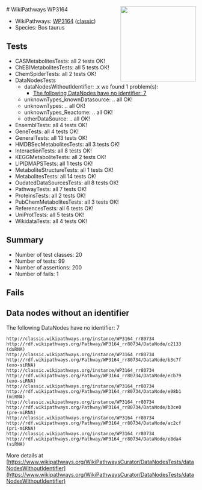 <img style="float: right; width: 200px" src="https://upload.wikimedia.org/wikipedia/commons/thumb/8/83/Wplogo_with_text_500.png/640px-Wplogo_with_text_500.png" />
# WikiPathways WP3164

* WikiPathways: [WP3164](https://wikipathways.org/pathways/WP3164) ([classic](https://classic.wikipathways.org/instance/WP3164))
* Species: Bos taurus
## Tests
* CASMetabolitesTests: all 2 tests OK!
* ChEBIMetabolitesTests: all 5 tests OK!
* ChemSpiderTests: all 2 tests OK!
* DataNodesTests
    * dataNodesWithoutIdentifier: .x we found 1 problem(s):
        * [The following DataNodes have no identifier: 7](#d2d32fa6)
    * unknownTypes_knownDatasource: .. all OK!
    * unknownTypes: .. all OK!
    * unknownTypes_Reactome: .. all OK!
    * otherDataSource: .. all OK!
* EnsemblTests: all 4 tests OK!
* GeneTests: all 4 tests OK!
* GeneralTests: all 13 tests OK!
* HMDBSecMetabolitesTests: all 3 tests OK!
* InteractionTests: all 8 tests OK!
* KEGGMetaboliteTests: all 2 tests OK!
* LIPIDMAPSTests: all 1 tests OK!
* MetaboliteStructureTests: all 1 tests OK!
* MetabolitesTests: all 14 tests OK!
* OudatedDataSourcesTests: all 8 tests OK!
* PathwayTests: all 7 tests OK!
* ProteinsTests: all 2 tests OK!
* PubChemMetabolitesTests: all 3 tests OK!
* ReferencesTests: all 6 tests OK!
* UniProtTests: all 5 tests OK!
* WikidataTests: all 4 tests OK!


## Summary

* Number of test classes: 20
* Number of tests: 99
* Number of assertions: 200
* Number of fails: 1

## Fails

<a name="d2d32fa6" />

## Data nodes without an identifier

The following DataNodes have no identifier: 7
```
http://classic.wikipathways.org/instance/WP3164_rr80734 http://rdf.wikipathways.org/Pathway/WP3164_rr80734/DataNode/c2133 (dsRNA)
http://classic.wikipathways.org/instance/WP3164_rr80734 http://rdf.wikipathways.org/Pathway/WP3164_rr80734/DataNode/b3c7f (exo-siRNA)
http://classic.wikipathways.org/instance/WP3164_rr80734 http://rdf.wikipathways.org/Pathway/WP3164_rr80734/DataNode/ecb79 (exo-siRNA)
http://classic.wikipathways.org/instance/WP3164_rr80734 http://rdf.wikipathways.org/Pathway/WP3164_rr80734/DataNode/e08b1 (miRNA)
http://classic.wikipathways.org/instance/WP3164_rr80734 http://rdf.wikipathways.org/Pathway/WP3164_rr80734/DataNode/b3ce0 (pre-miRNA)
http://classic.wikipathways.org/instance/WP3164_rr80734 http://rdf.wikipathways.org/Pathway/WP3164_rr80734/DataNode/ac2cf (pri-miRNA)
http://classic.wikipathways.org/instance/WP3164_rr80734 http://rdf.wikipathways.org/Pathway/WP3164_rr80734/DataNode/e8da4 (siRNA)
```

More details at [https://www.wikipathways.org/WikiPathwaysCurator/DataNodesTests/dataNodesWithoutIdentifier](https://www.wikipathways.org/WikiPathwaysCurator/DataNodesTests/dataNodesWithoutIdentifier)

